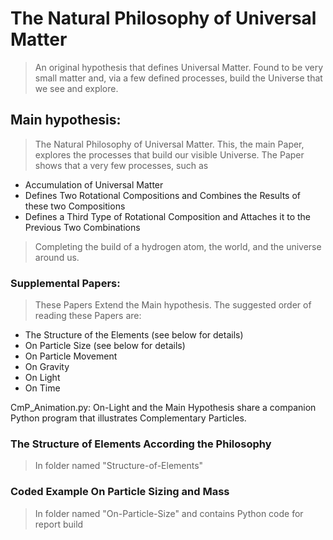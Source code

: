 # The Natural Philosophy of Universal Matter
> An original hypothesis that defines Universal Matter. Found to be very small matter and, via a few defined processes, build the Universe that we see and explore. 

## Main hypothesis:
> The Natural Philosophy of Universal Matter. This, the main Paper, explores the processes that build our visible Universe. The Paper shows that a very few processes, such as

* Accumulation of Universal Matter
* Defines Two Rotational Compositions and Combines the Results of these two Compositions
* Defines a Third Type of Rotational Composition and Attaches it to the Previous Two Combinations

> Completing the build of a hydrogen atom, the world, and the universe around us.

### Supplemental Papers:
> These Papers Extend the Main hypothesis. The suggested order of reading these Papers are:

* The Structure of the Elements (see below for details)
* On Particle Size (see below for details)
* On Particle Movement
* On Gravity
* On Light
* On Time

CmP_Animation.py: On-Light and the Main Hypothesis share a companion Python program that illustrates Complementary Particles.

### The Structure of Elements According the Philosophy
> In folder named "Structure-of-Elements"
  
### Coded Example On Particle Sizing and Mass
> In folder named "On-Particle-Size" and contains Python code for report build
